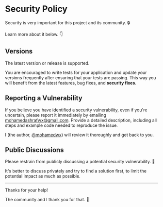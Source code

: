 # Security Policy

Security is very important for this project and its community. 🔒

Learn more about it below. 👇

## Versions

The latest version or release is supported.

You are encouraged to write tests for your application and update your versions frequently after ensuring that your tests are passing. This way you will benefit from the latest features, bug fixes, and **security fixes**.

## Reporting a Vulnerability

If you believe you have identified a security vulnerability, even if you're uncertain, please report it immediately by emailing [mohamedashrafwx@gmail.com](mailto:mohamedashrafwx@gmail.com). Provide a detailed description, including all steps and example code needed to reproduce the issue.

I (the author, [@mohamedwx](https://linkedin.com/mohamedashrafwx)) will review it thoroughly and get back to you.

## Public Discussions

Please restrain from publicly discussing a potential security vulnerability. 🙊

It's better to discuss privately and try to find a solution first, to limit the potential impact as much as possible.

---

Thanks for your help!

The community and I thank you for that. 🙇
